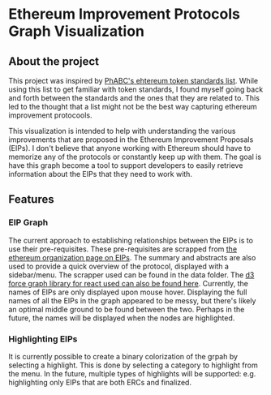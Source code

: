 # Ethereum Improvement Protocols Graph Visualization

## About the project

This project was inspired by [PhABC's ehtereum token standards list](https://github.com/PhABC/ethereum-token-standards-list). While using this list to get familiar with token standards, I found myself going back and forth between the standards and the ones that they are related to. This led to the thought that a list might not be the best way capturing ethereum improvement protocools.

 This visualization is intended to help with understanding the various improvements that are proposed in the Ethereum Improvement Proposals (EIPs). I don't believe that anyone working with Ethereum should have to memorize any of the protocols or constantly keep up with them. The goal is have this graph become a tool to support developers to easily retrieve information about the EIPs that they need to work with.

## Features

### EIP Graph

The current approach to establishing relationships between the EIPs is to use their pre-requisites. These pre-requisites are scrapped from [the ethereum organization page on EIPs](https://eips.ethereum.org/). The summary and abstracts are also used to provide a quick overview of the protocol, displayed with a sidebar/menu. The scrapper used can be found in the data folder.
The [d3 force graph library for react used can also be found here](https://github.com/vasturiano/react-force-graph).
Currently, the names of EIPs are only displayed upon mouse hover. Displaying the full names of all the EIPs in the graph appeared to be messy, but there's likely an optimal middle ground to be found between the two. Perhaps in the future, the names will be displayed when the nodes are highlighted.


### Highlighting EIPs

It is currently possible to create a binary colorization of the grpah by selecting a highlight. This is done by selecting a category to highlight from the menu. In the future, multiple types of highlights will be supported: e.g. highlighting only EIPs that are both ERCs and finalized.

